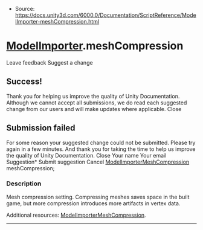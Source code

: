 * Source: https://docs.unity3d.com/6000.0/Documentation/ScriptReference/ModelImporter-meshCompression.html

#  [ModelImporter](https://docs.unity3d.com/6000.0/Documentation/ScriptReference/ModelImporter.html).meshCompression
Leave feedback
Suggest a change
## Success!
Thank you for helping us improve the quality of Unity Documentation. Although we cannot accept all submissions, we do read each suggested change from our users and will make updates where applicable.
Close
## Submission failed
For some reason your suggested change could not be submitted. Please <a>try again</a> in a few minutes. And thank you for taking the time to help us improve the quality of Unity Documentation.
Close
Your name Your email Suggestion* Submit suggestion
Cancel
[ModelImporterMeshCompression](https://docs.unity3d.com/6000.0/Documentation/ScriptReference/ModelImporterMeshCompression.html) meshCompression; 
### Description
Mesh compression setting.
Compressing meshes saves space in the built game, but more compression introduces more artifacts in vertex data.  
  
Additional resources: [ModelImporterMeshCompression](https://docs.unity3d.com/6000.0/Documentation/ScriptReference/ModelImporterMeshCompression.html).
* * *
